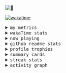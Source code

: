 [![🐙](https://hits.seeyoufarm.com/api/count/incr/badge.svg?url=https%3A%2F%2Fgithub.com%2Fktnkk%2Fhit-counter&count_bg=%23070707&title_bg=%23070707&icon=&icon_color=%23E7E7E7&title=visitors&edge_flat=true)](https://hits.seeyoufarm.com)

[![wakatime](https://wakatime.com/badge/user/43ee8060-219a-4cc8-b7a0-9a681ab5a8a7.svg)](https://wakatime.com/@43ee8060-219a-4cc8-b7a0-9a681ab5a8a7)

<details>
  <summary> <samp>my metrics</samp></summary>
  
  <br>
  
 ![🐳](https://github.com/kkhys/kkhys/blob/main/github-metrics.svg)
  
  ***
</details>

<details>
  <summary> <samp>wakaTime stats</samp></summary>
  
  <br>
  
<!--START_SECTION:waka-->
![Code Time](http://img.shields.io/badge/Code%20Time-185%20hrs%2025%20mins-blue)

**🐱 My GitHub Data** 

> 🏆 614 Contributions in the Year 2023
 > 
> 📦 4.9 MB Used in GitHub's Storage 
 > 
> 💼 Opted to Hire
 > 
> 📜 3 Public Repositories 
 > 
> 🔑 54 Private Repositories  
 > 
**I'm an Early 🐤** 

```text
🌞 Morning      931 commits       ████████░░░░░░░░░░░░░░░░░   35.45 % 
🌆 Daytime      622 commits       ██████░░░░░░░░░░░░░░░░░░░   23.69 % 
🌃 Evening      955 commits       █████████░░░░░░░░░░░░░░░░   36.37 % 
🌙 Night        118 commits       █░░░░░░░░░░░░░░░░░░░░░░░░   04.49 % 

```
📅 **I'm Most Productive on Thursday** 

```text
Monday         481 commits       ████░░░░░░░░░░░░░░░░░░░░░   18.32 % 
Tuesday        470 commits       ████░░░░░░░░░░░░░░░░░░░░░   17.90 % 
Wednesday      456 commits       ████░░░░░░░░░░░░░░░░░░░░░   17.36 % 
Thursday       505 commits       ████░░░░░░░░░░░░░░░░░░░░░   19.23 % 
Friday         381 commits       ███░░░░░░░░░░░░░░░░░░░░░░   14.51 % 
Saturday       204 commits       ██░░░░░░░░░░░░░░░░░░░░░░░   07.77 % 
Sunday         129 commits       █░░░░░░░░░░░░░░░░░░░░░░░░   04.91 % 

```


📊 **This Week I Spent My Time On** 

```text
⌚︎ Time Zone: Asia/Tokyo

💬 Programming Languages: 
Other                    46 hrs 4 mins       ████████████████████░░░░░   80.55 % 
TypeScript               5 hrs 26 mins       ██░░░░░░░░░░░░░░░░░░░░░░░   09.50 % 
Ruby                     3 hrs 49 mins       █░░░░░░░░░░░░░░░░░░░░░░░░   06.69 % 
Slim                     27 mins             ░░░░░░░░░░░░░░░░░░░░░░░░░   00.81 % 
Java                     22 mins             ░░░░░░░░░░░░░░░░░░░░░░░░░   00.64 % 

🔥 Editors: 
Browser                  46 hrs 4 mins       ████████████████████░░░░░   80.55 % 
WebStorm                 5 hrs 51 mins       ██░░░░░░░░░░░░░░░░░░░░░░░   10.24 % 
RubyMine                 4 hrs 45 mins       ██░░░░░░░░░░░░░░░░░░░░░░░   08.33 % 
IntelliJ                 30 mins             ░░░░░░░░░░░░░░░░░░░░░░░░░   00.88 % 

💻 Operating System: 
Mac                      56 hrs 7 mins       ████████████████████████░   98.12 % 
Windows                  1 hr 4 mins         ░░░░░░░░░░░░░░░░░░░░░░░░░   01.88 % 

```


 Last Updated on 2023/02/10 18:35:09 UTC
<!--END_SECTION:waka-->
  
  ***
</details>


<details>
  <summary> <samp>now playing</samp></summary>
  
  <br>
 
 [![🐟](https://spotify-github-profile.vercel.app/api/view?uid=31ryofms4dnv7mrohhepo4c4zgqu&cover_image=true&theme=default&show_offline=false&background_color=121212&bar_color=53b14f&bar_color_cover=false)](https://open.spotify.com/user/31ryofms4dnv7mrohhepo4c4zgqu)
  
  ***
</details>

<details>
  <summary> <samp>github readme stats</samp></summary>
  
  <br>
  
 <p align="left"> 
  <img alt="🐠" src="https://github-readme-stats.vercel.app/api?username=kkhys&count_private=true&show_icons=true&theme=dark&include_all_commits=true" />
  <img alt="🐟" src="https://github-readme-stats.vercel.app/api/top-langs/?username=kkhys&layout=compact&theme=dark&langs_count=10&hide=HTML,CSS,SCSS" />
</p>
  
  ***
</details>

<details>
  <summary> <samp>profile trophies</samp></summary>
  
  <br>
  
  [![🐬](https://github-profile-trophy.vercel.app/?username=kkhys&rank=SECRET,SSS,SS,S,AAA,AA,A&theme=darkhub&row=1&margin-w=10&no-bg=true)](https://github.com/ryo-ma/github-profile-trophy)
  
  ***
</details>

<details>
  <summary> <samp>summary cards</samp></summary>
  
  <br>
  
  ![🐋](https://github-profile-summary-cards.vercel.app/api/cards/profile-details?username=kkhys&theme=github_dark)
  ![🦑](https://github-profile-summary-cards.vercel.app/api/cards/repos-per-language?username=kkhys&theme=github_dark)
  ![🦭](https://github-profile-summary-cards.vercel.app/api/cards/most-commit-language?username=kkhys&theme=github_dark)
  ![🦀](https://github-profile-summary-cards.vercel.app/api/cards/stats?username=kkhys&theme=github_dark)
  ![🦈](https://github-profile-summary-cards.vercel.app/api/cards/productive-time?username=kkhys&theme=github_dark)
  
  ***
</details>

<details>
  <summary> <samp>streak stats</samp></summary>
  
  <br>
  
  [![🐠](http://github-readme-streak-stats.herokuapp.com?user=kkhys&theme=dark)](https://git.io/streak-stats)
  
  ***
</details>

<details>
  <summary> <samp>activity graph</samp></summary>
  
  <br>
  
  [![🐡](https://github-readme-activity-graph.cyclic.app/graph?username=kkhys&theme=xcode)](https://github.com/ashutosh00710/github-readme-activity-graph)
  
  ***
</details>
